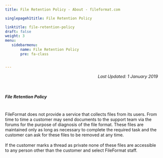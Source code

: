 ```yaml
---
title: File Retention Policy - About - fileformat.com

singlepageh1title: File Retention Policy

linktitle: file-retention-policy
draft: false
weight: 3
menu:
   sidebarmenu: 
       name: File Retention Policy
       pre: fa-class


---
```



<div class="box1">
<p style="text-align: right;"><em>Last Updated: 1 January 2019</em></p>
<div class="clearfix"> </div>
<div class="box1 row">
<div class="col-md-12">
<h5>File Retention Policy</h5>
<div class="clearfix"> </div>
FileFormat does not provide a service that collects files from its users. From time to time a customer may send documents to the support team via the forums for the purpose of diagnosis of the file format. These files are maintained only as long as necessary to complete the required task and the customer can ask for these files to be removed at any time.</div>
<div class="col-md-12"> </div>
<div class="col-md-12">If the customer marks a thread as private none of these files are accessible to any person other than the customer and select FileFormat staff. </div>
</div>
</div>
